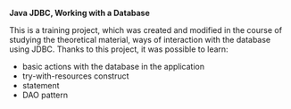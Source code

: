 **Java JDBC, Working with a Database**

This is a training project, which was created and modified in the course of studying the theoretical material, ways of 
interaction with the database using JDBC. Thanks to this project, it was possible to learn:
 - basic actions with the database in the application
 - try-with-resources construct
 - statement
 - DAO pattern